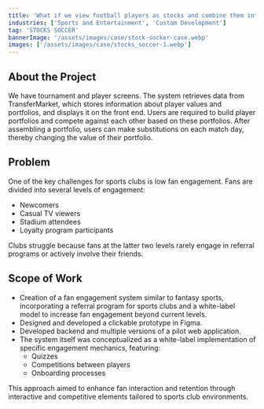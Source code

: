 ```yaml
---
title: 'What if we view football players as stocks and combine them into portfolios?'
industries: ['Sports and Entertainment', 'Custom Development']
tag: 'STOCKS SOCCER'
bannerImage: '/assets/images/case/stock-socker-case.webp'
images: ['/assets/images/case/stocks_soccer-1.webp']
---
```


## About the Project

We have tournament and player screens. The system retrieves data from TransferMarket, which stores information about player values and portfolios, and displays it on the front end. Users are required to build player portfolios and compete against each other based on these portfolios. After assembling a portfolio, users can make substitutions on each match day, thereby changing the value of their portfolio.

## Problem

One of the key challenges for sports clubs is low fan engagement. Fans are divided into several levels of engagement:

- Newcomers
- Casual TV viewers
- Stadium attendees
- Loyalty program participants

Clubs struggle because fans at the latter two levels rarely engage in referral programs or actively involve their friends.

## Scope of Work

- Creation of a fan engagement system similar to fantasy sports, incorporating a referral program for sports clubs and a white-label model to increase fan engagement beyond current levels.
- Designed and developed a clickable prototype in Figma.
- Developed backend and multiple versions of a pilot web application.
- The system itself was conceptualized as a white-label implementation of specific engagement mechanics, featuring:
  - Quizzes
  - Competitions between players
  - Onboarding processes

This approach aimed to enhance fan interaction and retention through interactive and competitive elements tailored to sports club environments.
